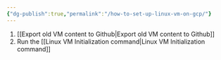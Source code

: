 ```yaml
---
{"dg-publish":true,"permalink":"/how-to-set-up-linux-vm-on-gcp/"}
---
```


1. [[Export old VM content to Github\|Export old VM content to Github]]
2. Run the [[Linux VM Initialization command\|Linux VM Initialization command]]

